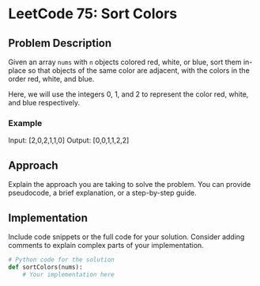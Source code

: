 # LeetCode 75: Sort Colors

## Problem Description

Given an array `nums` with `n` objects colored red, white, or blue, sort them in-place so that objects of the same color are adjacent, with the colors in the order red, white, and blue.

Here, we will use the integers 0, 1, and 2 to represent the color red, white, and blue respectively.

### Example

Input: [2,0,2,1,1,0]
Output: [0,0,1,1,2,2]

## Approach

Explain the approach you are taking to solve the problem. You can provide pseudocode, a brief explanation, or a step-by-step guide.

## Implementation

Include code snippets or the full code for your solution. Consider adding comments to explain complex parts of your implementation.

```python
# Python code for the solution
def sortColors(nums):
    # Your implementation here
